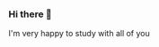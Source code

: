 ### Hi there 👋

<!--
Hi, my name is Tahiriniaina RAMANANDRAIB

- 🔭 I'm currently studying with SAYNA academic School
- 🌱 I'm currently learning all things about development and speficialy how to learn it.
- 👯 I'm looking to collaborate on many projects to see all the methodoly development all the world.
- 📫 How to reach me: niainat0258@gmail.com
--> I'm very happy to study with all of you
